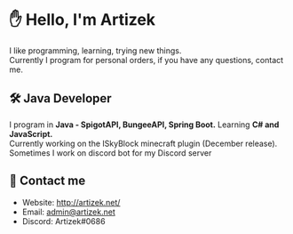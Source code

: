 # ✋ Hello, I'm Artizek

I like programming, learning, trying new things.<br>
Currently I program for personal orders, if you have any questions, contact me.

## 🛠 Java Developer

I program in **Java - SpigotAPI, BungeeAPI, Spring Boot.** Learning **C# and JavaScript.**<br>
Currently working on the ISkyBlock minecraft plugin (December release).<br>
Sometimes I work on discord bot for my Discord server

## 📩 Contact me

- Website: http://artizek.net/
- Email: admin@artizek.net
- Discord: Artizek#0686
